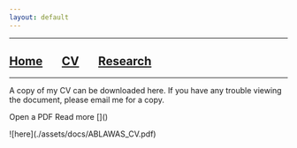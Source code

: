 ```yaml
---
layout: default
---
```


***

## [**Home**](./index.html) &nbsp;&nbsp;&nbsp;&nbsp;&nbsp;&nbsp;[**CV**](./CV.html) &nbsp;&nbsp;&nbsp;&nbsp;&nbsp;&nbsp;[**Research**](./Research.html)

***
A copy of my CV can be downloaded here. If you have any trouble viewing the document, please email me for a copy. 

<p>Open a PDF Read more []()</p>
![here](./assets/docs/ABLAWAS_CV.pdf) 


